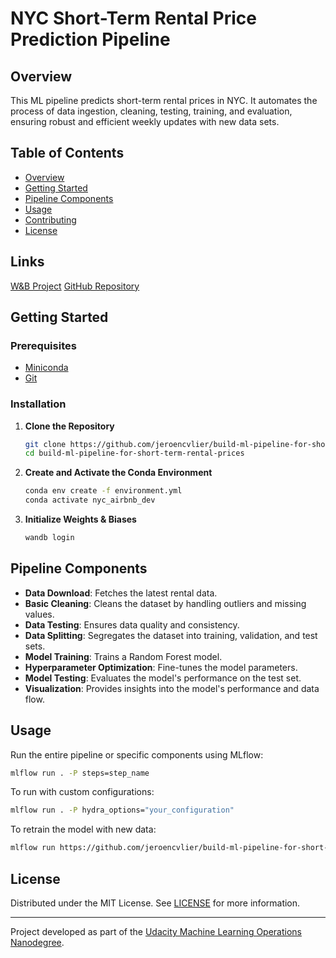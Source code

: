 
# NYC Short-Term Rental Price Prediction Pipeline

## Overview
This ML pipeline predicts short-term rental prices in NYC. It automates the process of data ingestion, cleaning, testing, training, and evaluation, ensuring robust and efficient weekly updates with new data sets.

## Table of Contents
- [Overview](#overview)
- [Getting Started](#getting-started)
- [Pipeline Components](#pipeline-components)
- [Usage](#usage)
- [Contributing](#contributing)
- [License](#license)

## Links
[W&B Project](https://wandb.ai/jeroencvlier/nyc_airbnb)
[GitHub Repository](https://github.com/jeroencvlier/build-ml-pipeline-for-short-term-rental-prices)

## Getting Started
### Prerequisites
- [Miniconda](https://docs.conda.io/en/latest/miniconda.html)
- [Git](https://git-scm.com/downloads)

### Installation
1. **Clone the Repository**
   ```bash
   git clone https://github.com/jeroencvlier/build-ml-pipeline-for-short-term-rental-prices.git
   cd build-ml-pipeline-for-short-term-rental-prices
   ```

2. **Create and Activate the Conda Environment**
   ```bash
   conda env create -f environment.yml
   conda activate nyc_airbnb_dev
   ```

3. **Initialize Weights & Biases**
   ```bash
   wandb login
   ```

## Pipeline Components
- **Data Download**: Fetches the latest rental data.
- **Basic Cleaning**: Cleans the dataset by handling outliers and missing values.
- **Data Testing**: Ensures data quality and consistency.
- **Data Splitting**: Segregates the dataset into training, validation, and test sets.
- **Model Training**: Trains a Random Forest model.
- **Hyperparameter Optimization**: Fine-tunes the model parameters.
- **Model Testing**: Evaluates the model's performance on the test set.
- **Visualization**: Provides insights into the model's performance and data flow.

## Usage
Run the entire pipeline or specific components using MLflow:
```bash
mlflow run . -P steps=step_name
```
To run with custom configurations:
```bash
mlflow run . -P hydra_options="your_configuration"
```

To retrain the model with new data:
```bash
mlflow run https://github.com/jeroencvlier/build-ml-pipeline-for-short-term-rental-prices.git -v 1.0.1 -P hydra_options="etl.sample='sample2.csv'"
```

## License
Distributed under the MIT License. See [LICENSE](LICENSE.txt) for more information.

---

Project developed as part of the [Udacity Machine Learning Operations Nanodegree](https://www.udacity.com/course/machine-learning-dev-ops-engineer-nanodegree--nd0821).

